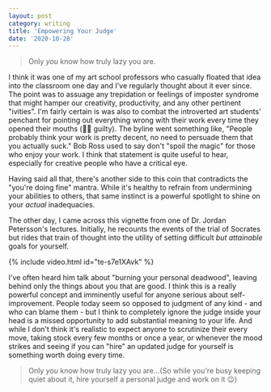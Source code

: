 ```yaml
---
layout: post
category: writing
title: 'Empowering Your Judge'
date: '2020-10-28'
---
```


> Only _you_ know how truly lazy you are.

I think it was one of my art school professors who casually floated that idea into the classroom one day and I've regularly thought about it ever since. The point was to assuage any trepidation or feelings of imposter syndrome that might hamper our creativity, productivity, and any other pertinent "ivities". I'm fairly certain is was also to combat the introverted art students' penchant for pointing out everything wrong with their work every time they opened their mouths (🤚🏻 guilty). The byline went something like, "People probably think your work is pretty decent, no need to persuade them that you actually suck." Bob Ross used to say don't "spoil the magic" for those who enjoy your work. I think that statement is quite useful to hear, especially for creative people who have a critical eye.

<!--more-->

Having said all that, there's another side to this coin that contradicts the "you're doing fine" mantra. While it's healthy to refrain from undermining your abilities to others, that same instinct is a powerful spotlight to shine on your _actual_ inadequacies.

The other day, I came across this vignette from one of Dr. Jordan Petersson's lectures. Initially, he recounts the events of the trial of Socrates but rides that train of thought into the utility of setting difficult _but attainable_ goals for yourself. 

{% include video.html id="te-s7e1XAvk" %}

I've often heard him talk about "burning your personal deadwood", leaving behind only the things about you that are good. I think this is a really powerful concept and imminently useful for anyone serious about self-improvement. People today seem so opposed to judgment of any kind - and who can blame them - but I think to completely ignore the judge inside your head is a missed opportunity to add substantial meaning to your life. And while I don't think it's realistic to expect anyone to scrutinize their every move, taking stock every few months or once a year, or whenever the mood strikes and seeing if you can "hire" an updated judge for yourself is something worth doing every time.

> Only _you_ know how truly lazy you are...(So while you're busy keeping quiet about it, hire yourself a personal judge and work on it 😉)
